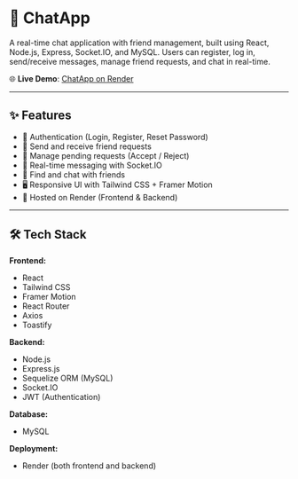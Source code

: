   # 💬 ChatApp

A real-time chat application with friend management, built using React, Node.js, Express, Socket.IO, and MySQL. Users can register, log in, send/receive messages, manage friend requests, and chat in real-time.

🌐 **Live Demo**: [ChatApp on Render](https://chatapp-frontend-llqt.onrender.com)

---

## ✨ Features

- 🔐 Authentication (Login, Register, Reset Password)
- 📩 Send and receive friend requests
- 📃 Manage pending requests (Accept / Reject)
- 💬 Real-time messaging with Socket.IO
- 👥 Find and chat with friends
- 🖥️ Responsive UI with Tailwind CSS + Framer Motion
- 🚀 Hosted on Render (Frontend & Backend)

---

## 🛠️ Tech Stack

**Frontend:**
- React
- Tailwind CSS
- Framer Motion
- React Router
- Axios
- Toastify

**Backend:**
- Node.js
- Express.js
- Sequelize ORM (MySQL)
- Socket.IO
- JWT (Authentication)

**Database:**
- MySQL

**Deployment:**
- Render (both frontend and backend)
